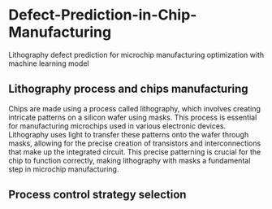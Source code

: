 # Defect-Prediction-in-Chip-Manufacturing
Lithography defect prediction for microchip manufacturing optimization with machine learning model

## Lithography process and chips manufacturing
Chips are made using a process called lithography, which involves creating intricate patterns on a silicon wafer using masks. This process is essential for manufacturing microchips used in various electronic devices. Lithography uses light to transfer these patterns onto the wafer through masks, allowing for the precise creation of transistors and interconnections that make up the integrated circuit. This precise patterning is crucial for the chip to function correctly, making lithography with masks a fundamental step in microchip manufacturing.

## Process control strategy selection
